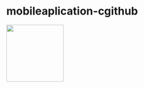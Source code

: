 # mobileaplication-cgithub
   <img height="150" src="https://photos.google.com/photo/AF1QipOesqxyjdjt-BdQXminBvVR1VbERBx0MLIm4_3f"  />
